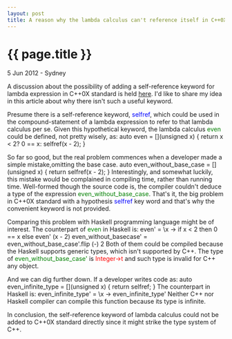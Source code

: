 ```yaml
---
layout: post
title: A reason why the lambda calculus can't reference itself in C++0X
---
```


{{ page.title }}
================

<p class="meta">5 Jun 2012 - Sydney</p>

A discussion about the possibility of adding a self-reference keyword for lambda expression in C++0X standard is held [here](https://groups.google.com/forum/?fromgroups#!topic/comp.lang.c++.moderated/8bNWnIqsBmA "comp.lang.c++.moderated"). I'd like to share my idea in this article about why there isn't such a useful keyword.



Presume there is a self-reference keyword, <font color="blue">selfref</font>, which could be used in the compound-statement of a lambda expression to refer to that lambda calculus per se. Given this hypothetical keyword, the lambda calculus <font color="green">even</font> could be defined, not pretty wisely, as:
    auto even = [](unsigned x) {
        return x < 2? 0 == x: selfref(x - 2);
    }



So far so good, but the real problem commences when a developer made a simple mistake,omitting the base case.
    auto even_without_base_case = [](unsigned x) {
        return selfref(x - 2);
    }
Interestingly, and somewhat luckily, this mistake would be complained in compiling time, rather than running time. Well-formed though the source code is, the compiler couldn't deduce a type of the expression <font color="green">even_without_base_case</font>. That's it, the big problem in C++0X standard with a hypothesis <font color="blue">selfref</font> key word and that's why the convenient keyword is not provided.

Comparing this problem with Haskell programming language might be of interest. The counterpart of <font color="green">even</font> in Haskell is:
    even' = \x -> if x < 2 then 0 == x else even' (x - 2)
    even_without_basecase' = even_without_base_case'.flip (-) 2
Both of them could be compiled because the Haskell supports generic types, which isn't supported by C++. The type of <font color="green">even_without_base_case'</font> is <font color="red">Integer->t</font> and such type is invalid for C++ any object.

And we can dig further down. If a developer writes code as:
    auto even_infinite_type = [](unsigned x) {
        return selfref;
    }
The counterpart in Haskell is:
    even_infinite_type' = \x -> even_infinite_type'
Neither C++ nor Haskell compiler can compile this function because its type is infinite.

In conclusion, the self-reference keyword of lambda calculus could not be added to C++0X standard directly since it might strike the type system of C++.


